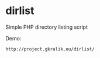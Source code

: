 dirlist
=======

Simple PHP directory listing script

Demo:
```
http://project.gkralik.eu/dirlist/
```